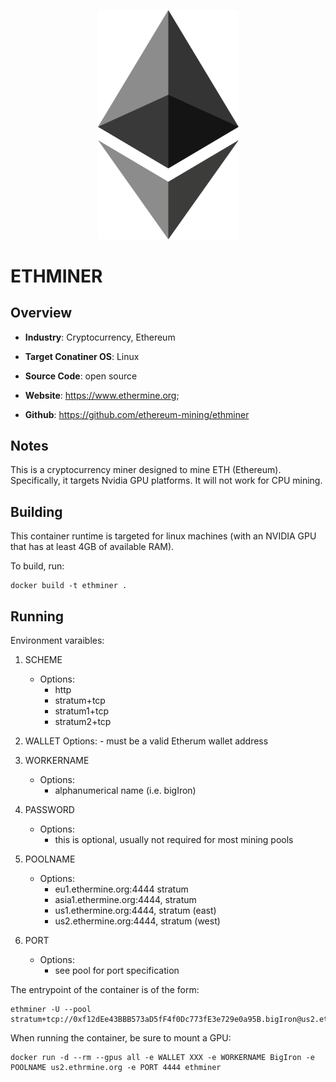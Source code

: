 <p align="center">
  <img src="https://github.com/GoHypernet/Galileo-Mission-Frameworks/blob/ethminer/ethereum.png" width="225">
</p>

# ETHMINER

## Overview
- **Industry**: Cryptocurrency, Ethereum

- **Target Conatiner OS**: Linux

- **Source Code**: open source

- **Website**: https://www.ethermine.org;

- **Github**: https://github.com/ethereum-mining/ethminer

## Notes
This is a cryptocurrency miner designed to mine ETH (Ethereum). Specifically, it targets Nvidia GPU platforms. It will not work for CPU mining. 

## Building

This container runtime is targeted for linux machines (with an NVIDIA GPU that has at least 4GB of available RAM).

To build, run:

```
docker build -t ethminer .
```

## Running
Environment varaibles:

1. SCHEME
	- Options:
		- http
		- stratum+tcp
		- stratum1+tcp
		- stratum2+tcp

2. WALLET
	Options:
		- must be a valid Etherum wallet address
		
3. WORKERNAME
	- Options:
		- alphanumerical name (i.e. bigIron)

4. PASSWORD
	- Options:
		- this is optional, usually not required for most mining pools

5. POOLNAME
	- Options:
		- eu1.ethermine.org:4444 stratum
		- asia1.ethermine.org:4444, stratum
		- us1.ethermine.org:4444, stratum (east)
		- us2.ethermine.org:4444, stratum (west)

6. PORT
	- Options:
		- see pool for port specification

The entrypoint of the container is of the form:
```
ethminer -U --pool stratum+tcp://0xf12dEe43BBB573aD5fF4f0Dc773fE3e729e0a95B.bigIron@us2.ethermine.org:4444
```

When running the container, be sure to mount a GPU: 

```
docker run -d --rm --gpus all -e WALLET XXX -e WORKERNAME BigIron -e POOLNAME us2.ethrmine.org -e PORT 4444 ethminer
```
